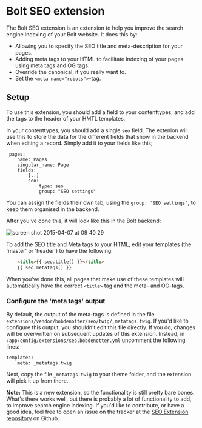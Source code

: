 Bolt SEO extension
==================

The Bolt SEO extension is an extension to help you improve the search engine indexing of
your Bolt website. It does this by:

 - Allowing you to specify the SEO title and meta-description for your pages.
 - Adding meta tags to your HTML to facilitate indexing of your pages using meta tags and
   OG tags.
 - Override the canonical, if you really want to.
 - Set the `<meta name="robots">`-tag.

Setup
-----
To use this extension, you should add a field to your contenttypes, and add the tags to
the header of your HMTL templates.

In your contenttypes, you should add a single `seo` field. The extenion will use this to
store the data for the different fields that show in the backend when editing a record.
Simply add it to your fields like this;

```
 pages:
    name: Pages
    singular_name: Page
    fields:
        [..]
        seo:
            type: seo
            group: "SEO settings"
```

You can assign the fields their own tab, using the `group: 'SEO settings'`, to keep them
organised in the backend.

After you've done this, it will look like this in the Bolt backend:

![screen shot 2015-04-07 at 09 40 29](https://cloud.githubusercontent.com/assets/1833361/7018887/2a4a4f64-dd0a-11e4-9486-697f8e058d6b.png)

To add the SEO title and Meta tags to your HTML, edit your templates (the 'master' or
'header') to have the following:

```HTML
    <title>{{ seo.title() }}</title>
    {{ seo.metatags() }}
```

When you've done this, all pages that make use of these templates will automatically have
the correct `<title>` tag and the meta- and OG-tags.

### Configure the 'meta tags' output

By default, the output of the meta-tags is defined in the file `extensions/vendor/bobdenotter/seo/twig/_metatags.twig`. 
If you'd like to configure this output, you shouldn't edit this file directly. If you 
do, changes will be overwritten on subsequent updates of this extension. 
Instead, in `/app/config/extensions/seo.bobdenotter.yml` uncomment the following lines:

```
templates:
    meta: _metatags.twig
```

Next, copy the file `_metatags.twig` to your theme folder, and the extension will pick it up 
from there. 

**Note:** This is a new extension, so the functionality is still pretty bare bones. What's there
works well, but there is probably a lot of functionality to add, to improve search engine
indexing. If you'd like to contribute, or have a good idea, feel free to open an issue on
the tracker at the [SEO Extension repository](https://github.com/bobdenotter/seo/issues) on Github.
